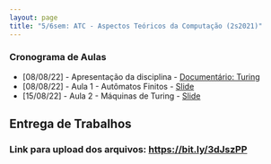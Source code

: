 ```yaml
---
layout: page
title: "5/6sem: ATC - Aspectos Teóricos da Computação (2s2021)"
---
```


### Cronograma de Aulas

- [08/08/22] - Apresentação da disciplina - <a href="https://www.youtube.com/watch?v=x2AXca1kPQk&feature=youtu.be" target="_blank">Documentário: Turing</a>
- [08/08/22] - Aula 1 - Autômatos Finitos - <a href="/atc/Aula1.pdf" target="_blank">Slide</a>
- [15/08/22] - Aula 2 - Máquinas de Turing - <a href="/atc/Aula2.pdf" target="_blank">Slide</a>

<!--- [20/08/21] - Aula 1 - Autômatos Finitos - <a href="/atc/Aula1.pdf" target="_blank">Slide</a>
- [27/08/21] - Aula 2 - Máquinas de Turing - <a href="/atc/Aula2.pdf" target="_blank">Slide</a>
- [03/09/21] - Aula 3 - Reconhecedoras e Transdutoras - <a href="/atc/Aula3.pdf" target="_blank">Slide</a>
- [10/09/21] - Aula 4 - Generalização - <a href="/atc/Aula4-Generalizacao.pdf" target="_blank">Slide</a>
- [17/09/21] - Aula 5 - Restrição - <a href="/atc/Aula5-Restricao.pdf" target="_blank">Slide</a>
- [24/09/21] - Aula 6 - Decidibilidade - <a href="/atc/Aula7-Decidibilidade.pdf" target="_blank">Slide</a>
- [01/10/21] - Aula 7 - Indecidibilidade - <a href="/atc/Aula8-Indecidibilidade.pdf" target="_blank">Slide</a>
- [01/10/21] - Aula 8 - Complexidade Assintótica - <a href="/atc/Aula9-ComplAssintotica.pdf" target="_blank">Slide</a>-->

## Entrega de Trabalhos

### Link para upload dos arquivos: <a href="https://bit.ly/3dJszPP" target="_blank">https://bit.ly/3dJszPP</a>

<!-- 
#### 1) [1.0pt] Exercícios da Aula 1 - [Para nota]:
 - Renomear o arquivo para: **XYZ123-aula1.pdf**, onde XYZ123 é o seu RA. Formatos aceitos: pdf, doc, jpg, zip, rar.

#### 2) [1.0pt] Exercícios da Aula 2 - [Para nota]:
 - Renomear o arquivo para: **XYZ123-aula2.pdf**, onde XYZ123 é o seu RA. Formatos aceitos: pdf, doc, jpg, zip, rar.

#### 3) [1.0pt] Exercícios da Aula 3 - [Para nota]:
 - Renomear o arquivo para: **XYZ123-aula3.pdf**, onde XYZ123 é o seu RA. Formatos aceitos: pdf, doc, jpg, zip, rar.

#### 4) [1.0pt] Exercícios da Aula 4 - [Para nota]:
 - Renomear o arquivo para: **XYZ123-aula4.pdf**, onde XYZ123 é o seu RA. Formatos aceitos: pdf, doc, jpg, zip, rar.

#### 5) [1.0pt]  Apresentação sobre a linguagem LD [Para nota]:
 - Renomear o arquivo para: **XYZ123-ld.pdf**, onde XYZ123 é o seu RA. 

#### 4) [1.0pt] Exercícios da Aula 8 - [Para nota]:
 - <a href="https://forms.office.com/r/9SzQRpQLJi" target="_blank">https://forms.office.com/r/9SzQRpQLJi</a> -->

<!--
#### 2) [1.0]  Lista 1 (<a href="/atc/ex-mt-enunciado.pdf" target="_blank">link</a>):
 - Renomear o arquivo para: **XYZ123-lista1.pdf**, onde XYZ123 é o seu RA. 

#### 3) [1.0]  Apresentação sobre a linguagem LD:
 - Renomear o arquivo para: **XYZ123-ld.pdf**, onde XYZ123 é o seu RA. 

#### 4) [1.0]  Lista 2 (<a href="/atc/lista2.pdf" target="_blank">link</a>):
 - Renomear o arquivo para: **XYZ123-lista2.pdf**, onde XYZ123 é o seu RA. 

### Prazo de entrega: 26/05 as 19h
-->